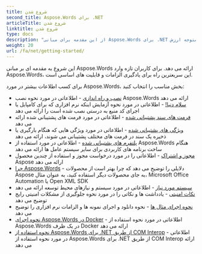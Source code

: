 ```yaml
---
title: شروع شدن
second_title: Aspose.Words برای .NET
articleTitle: شروع شدن
linktitle: شروع شدن
type: docs
description: "از این مقدمه برای مبانی Aspose.Words برای .NET استفاده کنید تا متوجه ارزش Aspose.Words برای کسب و کار خود شوید."
weight: 20
url: /fa/net/getting-started/
---
```


این شروع به مقدمه ای بر مبانی Aspose.Words ارائه می دهد. برای کاربران تازه وارد Aspose.Words، این سریعترین راه برای یادگیری الزامات و قابلیت های اساسی است.

برای کسب اطلاعات بیشتر در مورد Aspose.Words، بخش مناسب را انتخاب کنید:

- [نصب و راه اندازی](/words/fa/net/installation/) - اطلاعاتی در مورد نحوه نصب Aspose.Words ارائه می دهد
- [سلام دنیا!](/words/fa/net/hello-world/) - اطلاعاتی در مورد نحوه آزمایش اینکه نرم افزاری که برای کامپایل یا اجرای کد منبع به درستی نصب شده است را ارائه می دهد
- [فرمت های سند پشتیبانی شده](/words/fa/net/supported-document-formats/) - اطلاعاتی در مورد فرمت های پشتیبانی شده ارائه می دهد
- [ویژگی های پشتیبانی شده](/words/fa/net/features/) - اطلاعاتی در مورد ویژگی هایی که هنگام بارگیری یا ذخیره یک سند در فرمت های مختلف پشتیبانی می شوند، ارائه می دهد
- [پلتفرم های پشتیبانی شده](https://docs.aspose.com/words/net/platforms-and-interoperability/) - اطلاعاتی در مورد استفاده از Aspose.Words هنگام ساخت برنامه های کاربردی برای سایر سیستم عامل ها ارائه می دهد
- [مجوز و اشتراک](/words/fa/net/licensing/) - اطلاعاتی را در مورد درخواست مجوز و استفاده از چندین محصول Aspose ارائه می دهد
- [چرا Aspose.Words](https://docs.aspose.com/words/net/aspose-words-or-other-solutions/) - دلایلی را توضیح می دهد که چرا بهتر است از محصولات Aspose به جای محصولات دیگر استفاده کنید، به عنوان مثال، Microsoft Office Automation یا Open XML SDK
- [سیستم مورد نیاز](/words/fa/net/system-requirements/) - اطلاعاتی در مورد سیستم و نیازهای محیط توسعه ارائه می دهد
- [نکات امنیتی](/words/fa/net/security/) - یادداشت ها و نکاتی را در مورد نحوه جلوگیری از مشکلات امنیتی رایج توضیح می دهد
- [نحوه اجرای مثال ها](/words/fa/net/how-to-run-the-examples/) - نحوه دانلود و اجرای نمونه ها و الزامات نرم افزاری را توضیح می دهد
- [نحوه اجرای Aspose.Words در Docker](/words/fa/net/how-to-run-aspose-words-in-docker/) - اطلاعاتی در مورد نحوه استفاده از Aspose.Words در یک ظرف Docker ارائه می دهد
- [نحوه استفاده از Aspose.Words برای .NET از طریق COM Interop](/words/fa/net/how-to-use-aspose-words-via-com-interop/) - اطلاعاتی در مورد نحوه استفاده از Aspose.Words برای .NET از طریق COM Interop ارائه می دهد

